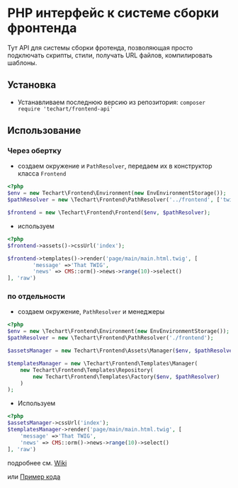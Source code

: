 # PHP интерфейс к системе сборки фронтенда

Тут API для системы сборки фротенда, позволяющая просто подключать скрипты, стили, получать URL файлов, компилировать
шаблоны.


## Установка

- Устанавливаем последнюю версию из репозитория: `composer require 'techart/frontend-api'`


## Использование

### Через обертку

* создаем окружение и `PathResolver`, передаем их в конструктор класса `Frontend`

```php
<?php
$env = new Techart\Frontend\Environment(new EnvEnvironmentStorage());
$pathResolver = new \Techart\Frontend\PathResolver('../frontend', ['twigCachePath' => '../twig']);

$frontend = new \Techart\Frontend\Frontend($env, $pathResolver);
```
* используем

```php
<?php
$frontend->assets()->cssUrl('index');

$frontend->templates()->render('page/main/main.html.twig', [
		'message' =>'That TWIG',
		'news' => CMS::orm()->news->range(10)->select()
], 'raw')
```

### по отдельности

* создаем окружение, `PathResolver` и менеджеры

```php
<?php
$env = new \Techart\Frontend\Environment(new EnvEnvironmentStorage());
$pathResolver = new \Techart\Frontend\PathResolver('./frontend');

$assetsManager = new Techart\Frontend\Assets\Manager($env, $pathResolver);

$templatesManager = new \Techart\Frontend\Templates\Manager(
    new Techart\Frontend\Templates\Repository(
        new Techart\Frontend\Templates\Factory($env, $pathResolver)
    )
);
```
* Используем

```php
<?php
$assetsManager->cssUrl('index');
$templatesManager->render('page/main/main.html.twig', [
	'message' =>'That TWIG',
	'news' => CMS::orm()->news->range(10)->select()
], 'raw')

```


подробнее см. [Wiki](wikis/home)

или [Пример кода](examples/test.php)